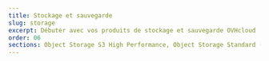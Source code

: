 ```yaml
---
title: Stockage et sauvegarde
slug: storage
excerpt: Débuter avec vos produits de stockage et sauvegarde OVHcloud
order: 06
sections: Object Storage S3 High Performance, Object Storage Standard (Swift), Public Cloud Archive
---
```

